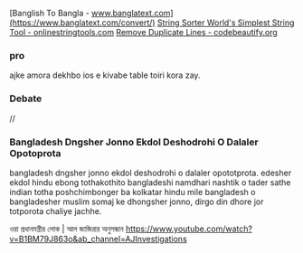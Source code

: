 [Banglish To Bangla - www.banglatext.com](https://www.banglatext.com/convert/)
[String Sorter World's Simplest String Tool - onlinestringtools.com](https://onlinestringtools.com/sort-strings)
[Remove Duplicate Lines - codebeautify.org](https://codebeautify.org/remove-duplicate-lines)

### pro

ajke amora dekhbo ios e kivabe table toiri kora zay.

### Debate

//

### Bangladesh Dngsher Jonno Ekdol Deshodrohi O Dalaler Opotoprota

bangladesh dngsher jonno ekdol deshodrohi o dalaler opototprota. edesher ekdol hindu ebong tothakothito bangladeshi namdhari nashtik o tader sathe indian totha poshchimbonger ba kolkatar hindu mile bangladesh o bangladesher muslim somaj ke dhongsher jonno, dirgo din dhore jor totporota chaliye jachhe.


ওরা প্রধানমন্ত্রীর লোক | আল জাজিরার অনুসন্ধান
https://www.youtube.com/watch?v=B1BM79J863o&ab_channel=AJInvestigations
